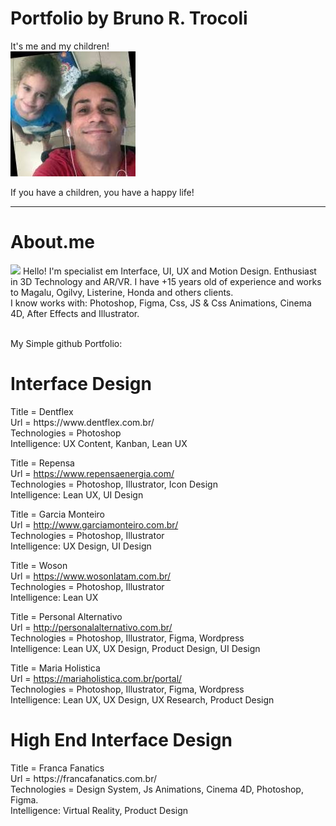 # Portfolio by Bruno R. Trocoli

It's me and my children! <br>
<img src="https://github.com/neptune-scifi/portfolio/blob/main/download.jpg?raw=true">

If you have a children, you have a happy life!
<hr>
<h1>About.me</h1>
<img src="https://thumbs.gfycat.com/BlankBigKawala.webp">
Hello! I'm specialist em Interface, UI, UX and Motion Design. Enthusiast in 3D Technology and AR/VR. I have +15 years old of experience and works to Magalu, Ogilvy, Listerine, Honda and others clients. <br> I know works with: Photoshop, Figma, Css, JS & Css Animations, Cinema 4D, After Effects and Illustrator.

<br> My Simple github Portfolio:

<h1>Interface Design</h1>
Title = Dentflex
<br>Url = https://www.dentflex.com.br/
<br>Technologies = Photoshop
<br>Intelligence: UX Content, Kanban, Lean UX
<br>

Title = Repensa
<br>Url = https://www.repensaenergia.com/
<br>Technologies = Photoshop, Illustrator, Icon Design
<br>Intelligence: Lean UX, UI Design
<br>

Title = Garcia Monteiro
<br>Url = http://www.garciamonteiro.com.br/
<br>Technologies = Photoshop, Illustrator
<br>Intelligence: UX Design, UI Design
<br>

Title = Woson
<br>Url = https://www.wosonlatam.com.br/
<br>Technologies = Photoshop, Illustrator
<br>Intelligence: Lean UX
<br>

Title = Personal Alternativo
<br>Url = http://personalalternativo.com.br/
<br>Technologies = Photoshop, Illustrator, Figma, Wordpress
<br>Intelligence: Lean UX, UX Design, Product Design, UI Design
<br>

Title = Maria Holistica
<br>Url = https://mariaholistica.com.br/portal/
<br>Technologies = Photoshop, Illustrator, Figma, Wordpress
<br>Intelligence: Lean UX, UX Design, UX Research, Product Design
<br>


<h1>High End Interface Design</h1>
Title = Franca Fanatics
<br>Url = https://francafanatics.com.br/ 
<br>Technologies = Design System, Js Animations, Cinema 4D, Photoshop, Figma.
<br>Intelligence: Virtual Reality, Product Design
<br>



